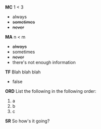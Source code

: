 **MC** 1 < 3
- always
- ~~sometimes~~
- ~~never~~

**MA** n < m
- ~~always~~
- sometimes
- ~~never~~
- there's not enough information

**TF** Blah blah blah
- false

**ORD** List the following in the following order:
1. a
1. b
1. c

**SR** So how's it going?